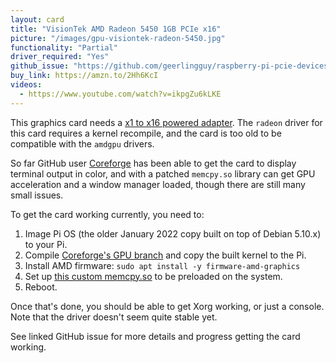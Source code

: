 ```yaml
---
layout: card
title: "VisionTek AMD Radeon 5450 1GB PCIe x16"
picture: "/images/gpu-visiontek-radeon-5450.jpg"
functionality: "Partial"
driver_required: "Yes"
github_issue: "https://github.com/geerlingguy/raspberry-pi-pcie-devices/issues/4"
buy_link: https://amzn.to/2Hh6KcI
videos:
  - https://www.youtube.com/watch?v=ikpgZu6kLKE
---
```

This graphics card needs a [x1 to x16 powered adapter](https://amzn.to/3dZQM2u). The `radeon` driver for this card requires a kernel recompile, and the card is too old to be compatible with the `amdgpu` drivers.

So far GitHub user [Coreforge](https://github.com/Coreforge) has been able to get the card to display terminal output in color, and with a patched `memcpy.so` library can get GPU acceleration and a window manager loaded, though there are still many small issues.

To get the card working currently, you need to:

  1. Image Pi OS (the older January 2022 copy built on top of Debian 5.10.x) to your Pi.
  2. Compile [Coreforge's GPU branch](https://github.com/Coreforge/linux/pull/1) and copy the built kernel to the Pi.
  3. Install AMD firmware: `sudo apt install -y firmware-amd-graphics`
  4. Set up [this custom memcpy.so](https://gist.github.com/Coreforge/91da3d410ec7eb0ef5bc8dee24b91359) to be preloaded on the system.
  5. Reboot.

Once that's done, you should be able to get Xorg working, or just a console. Note that the driver doesn't seem quite stable yet.

See linked GitHub issue for more details and progress getting the card working.
